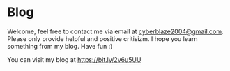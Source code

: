 # Blog
Welcome, feel free to contact me via email at cyberblaze2004@gmail.com. Please only provide helpful and positive critisizm. I hope you learn something from my blog. Have fun :)

You can visit my blog at https://bit.ly/2v6u5UU

